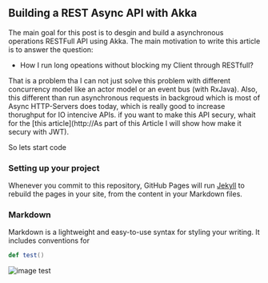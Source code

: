 ## Building a REST Async API with Akka

The main goal for this post is to desgin and build a asynchronous operations RESTFull API using Akka. The main motivation to write this article is to answer the question:
  - How I run long opeations without blocking my Client through RESTfull?

That is a problem tha I can not just solve this problem with different concurrency model like an actor model or an event bus (with RxJava). Also, this different than run asynchronous requests in backgroud which is most of Async HTTP-Servers does today, which is really good to increase thorughput for IO intencive APIs.
if you want to make this API secury, whait for the [this article](http://As part of this Article I will show how make it secury with JWT).

So lets start code

### Setting up your project



Whenever you commit to this repository, GitHub Pages will run [Jekyll](https://jekyllrb.com/) to rebuild the pages in your site, from the content in your Markdown files.

### Markdown

Markdown is a lightweight and easy-to-use syntax for styling your writing. It includes conventions for


```scala
def test()
```

![image](src) test
